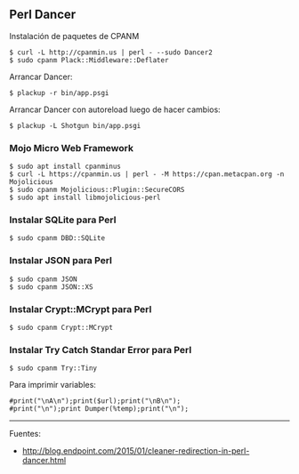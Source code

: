 ## Perl Dancer

Instalación de paquetes de CPANM

    $ curl -L http://cpanmin.us | perl - --sudo Dancer2
    $ sudo cpanm Plack::Middleware::Deflater

Arrancar Dancer:

    $ plackup -r bin/app.psgi

Arrancar Dancer con autoreload luego de hacer cambios:

    $ plackup -L Shotgun bin/app.psgi

### Mojo Micro Web Framework

    $ sudo apt install cpanminus
    $ curl -L https://cpanmin.us | perl - -M https://cpan.metacpan.org -n Mojolicious
    $ sudo cpanm Mojolicious::Plugin::SecureCORS
    $ sudo apt install libmojolicious-perl

### Instalar SQLite para Perl

    $ sudo cpanm DBD::SQLite

### Instalar JSON para Perl

    $ sudo cpanm JSON
    $ sudo cpanm JSON::XS
    
### Instalar Crypt::MCrypt para Perl
 
    $ sudo cpanm Crypt::MCrypt 
    
### Instalar Try Catch Standar Error para Perl

    $ sudo cpanm Try::Tiny

Para imprimir variables:

    #print("\nA\n");print($url);print("\nB\n");
    #print("\n");print Dumper(%temp);print("\n");


---

Fuentes:

+ http://blog.endpoint.com/2015/01/cleaner-redirection-in-perl-dancer.html